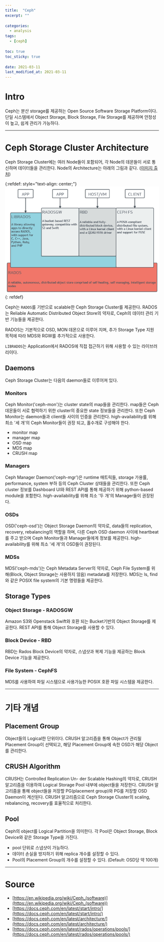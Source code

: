 ```yaml
---
title:  "Ceph"
excerpt: ""

categories:
  - analysis
tags:
  - [ceph]

toc: true
toc_sticky: true
 
date: 2021-03-11
last_modified_at: 2021-03-11
---
```


# Intro

Ceph는 분산 storage를 제공하는 Open Source Software Storage Platform이다. 단일 시스템에서 Object Storage, Block Storage, File Storage를 제공하며 안정성이 높고, 쉽게 관리가 가능하다.

---

# Ceph Storage Cluster Architecture

Ceph Storage Cluster에는 여러 Node들이 포함되어, 각 Node의 데몬들이 서로 통신하며 데이터들을 관리한다. Node의 Architecture는 아래의 그림과 같다. ([이미지 출처](https://docs.ceph.com/en/latest/architecture/))

{:refdef: style="text-align: center;"}
![Ceph Architecture](/assets/img/analysis/2021-03-11-16-13-53.png)
{: refdef}

Ceph는 `RADOS`를 기반으로 scalable한 Ceph Storage Cluster를 제공한다. RADOS는 Reliable Automatic Distributed Object Store의 약자로, Ceph의 데이터 관리 기반 기능들을 제공한다.

RADOS는 기본적으로 OSD, MON 데몬으로 이루어 지며, 추가 Storage Type 지원 목적에 따라 MDS와 RGW를 추가적으로 사용한다.

`LIBRADOS`는 Application에서 RADOS에 직접 접근하기 위해 사용할 수 있는 라이브러리이다.

## Daemons

Ceph Storage Cluster는 다음의 daemon들로 이루어져 있다.

### Monitors

Ceph Monitor('ceph-mon')는 cluster state의 map들을 관리한다. map들은 Ceph 데몬들이 서로 협력하기 위한 cluster의 중요한 state 정보들을 관리한다. 또한 Ceph Monitor는 daemon들과 client들 사이의 인증을 관리한다. high-availability를 위해 최소 '세 개'의 Ceph Monitor들이 권장 되고, 홀수개로 구성해야 한다.

- monitor map
- manager map
- OSD map
- MDS map
- CRUSH map

### Managers

Ceph Manager Daemon('ceph-mgr')은 runtime 매트릭들, storage 가용률, performance, system 부하 등의 Ceph Cluster 상태들을 관리한다. 또한 Ceph cluster 정보를 Dashboard UI와 REST API를 통해 제공하기 위해 python-based module을 포함한다. high-availability를 위해 최소 '두 개'의 Manager들이 권장된다.

### OSDs

OSD('ceph-osd')는 Object Storage Daemon의 약자로, data들의 replication, recovery, rebalancing의 역할을 하며, 다른 Ceph OSD daemon 사이에 heartbeat를 주고 받으며 Ceph Monitor들과 Manager들에게 정보를 제공한다. high-availability를 위해 최소 '세 개'의 OSD들이 권장된다.

### MDSs

MDS('ceph-mds')는 Ceph Metadata Server의 약자로, Ceph File System를 위해(Block, Object Storage는 사용하지 않음) metadata를 저장한다. MDS는 ls, find와 같은 POSIX file system의 기본 명령들을 제공한다.

## Storage Types

### Object Storage - RADOSGW

Amazon S3와 Openstack Swift와 호환 되는 Bucket기반의 Object Storage를 제공한다. REST API를 통해 Object Storage를 사용할 수 있다.

### Block Device - RBD

RBD는 Rados Block Device의 약자로, 스냅샷과 복제 기능을 제공하는 Block Device 기능을 제공한다.

### File System - CephFS

MDS를 사용하여 파일 시스템으로 사용가능한 POSIX 호환 파일 시스템을 제공한다.

---

# 기타 개념

## Placement Group

Object들의 Logical한 단위이다. CRUSH 알고리즘을 통해 Object가 관리될 Placement Group이 선택되고, 해당 Placement Group에 속한 OSD가 해당 Object를 관리한다.

## CRUSH Algorithm

CRUSH는 Controlled Replication Un- der Scalable Hashing의 약자로, CRUSH 알고리즘을 이용하여 Logical Storage Pool 내부에 object들을 저장한다. CRUSH 알고리즘을 통해 object들을 저장할 PG(placement group)와 PG를 저장할 OSD Daemon이 계산된다. CRUSH 알고리즘으로 Ceph Storage Cluster의 scaling, rebalancing, recovery를 효율적으로 처리한다.

## Pool

Ceph의 object를 Logical Partition을 의미한다. 각 Pool은 Object Storage, Block Device와 같은 Storage Type을 가진다.

- pool 단위로 스냅샷이 가능하다.
- 데이터 손실을 방지하기 위해 replica 개수를 설정할 수 있다.
- Pool의 Placement Group의 개수를 설정할 수 있다. (Default: OSD당 약 100개)

---

# Source

- [https://en.wikipedia.org/wiki/Ceph_(software)](https://en.wikipedia.org/wiki/Ceph_(software))
- [https://docs.ceph.com/en/latest/start/intro/](https://docs.ceph.com/en/latest/start/intro/)
- [https://docs.ceph.com/en/latest/architecture/](https://docs.ceph.com/en/latest/architecture/)
- [https://docs.ceph.com/en/latest/rados/operations/pools/](https://docs.ceph.com/en/latest/rados/operations/pools/)